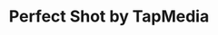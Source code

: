 ---
description: 据说是当你笑的时候自动拍照的app，小编还没测试成功，要笑成怎样快门才动啊？
layout: post
results:
- primaryGenreName: Photo & Video
  version: '1.1.1'
  trackViewUrl: https://itunes.apple.com/cn/app/perfect-shot-by-tapmedia/id705661027?mt=8&uo=4
  artworkUrl100: http://a1841.phobos.apple.com/us/r30/Purple/v4/58/50/ef/5850ef28-29b4-8c54-e0ad-26778d0de79f/mzl.lzzolljp.png
  artworkUrl60: http://a1647.phobos.apple.com/us/r30/Purple6/v4/4c/f7/69/4cf7693a-2c32-d782-fc3a-6555866db183/AppIcon60x60_2x.png
  userRatingCountForCurrentVersion: 3
  sellerName: TapMedia, LLC
  supportedDevices:
  - iPadMini
  - iPadFourthGen
  - iPhone5
  - iPad23G
  - iPhone4
  - iPadThirdGen
  - iPadMini4G
  - iPodTouchFifthGen
  - iPhone4S
  - iPhone5s
  - iPad2Wifi
  - iPhone5c
  - iPadFourthGen4G
  - iPadThirdGen4G
  genres:
  - 摄影与录像
  - 工具
  trackName: Perfect Shot by TapMedia
  description: "FREE FOR ONLY 24 HOURS! - \"Perfect Shot\" uses new technologies
    in iOS 7 to detect each individual set of eyes and smiles in a group photo
    to take one single perfect shot! \n\nNo more taking a great photo, only
    to realize that someone was blinking! All you have to do is hold your
    iPhone up and \"Perfect Shot\" will count how many people are in the photo.
    From here, it will constantly monitor everybody's smile and set of eyes.
    Once everybody is smiling (and not blinking), the app will take one single
    perfect shot without the press of a button!\n\n***TapMedia is donating
    25% of all profits from this app to DevFund! That means by downloading
    this app, you're helping somebody in need. Learn more at www.devfund.com\n\n--
    Getting Started Instructions --\n1. Simply hold your iPhone up to a group
    of people (or yourself), and the app will do the work!\n2. Optionally,
    we've included a manual shutter button if you wish to bypass the face
    and eye detection\n\n- Support for iPhone 5S is on its way!"
  price: 0
  trackId: 705661027
  releaseDate: '2013-09-19T09:52:33Z'
  screenshotUrls:
  - http://a4.mzstatic.com/us/r30/Purple4/v4/49/64/d0/4964d011-5454-2135-bb56-6d5cbef42311/screen1136x1136.jpeg
  - http://a2.mzstatic.com/us/r30/Purple4/v4/a7/d8/4b/a7d84b48-72c1-25dc-3e04-52352fee15e1/screen1136x1136.jpeg
  - http://a3.mzstatic.com/us/r30/Purple6/v4/aa/15/34/aa153472-cff4-828f-a6db-b236af2e9284/screen320x320.jpeg
  - http://a5.mzstatic.com/us/r30/Purple4/v4/9b/ad/20/9bad2058-fa88-2e3c-c8be-5bbf30e35f5b/screen1136x1136.jpeg
  artistViewUrl: https://itunes.apple.com/cn/artist/tapmedia-llc/id329679340?uo=4
  primaryGenreId: 6008
  averageUserRatingForCurrentVersion: 5
  kind: software
  fileSizeBytes: '273654'
  bundleId: com.tapmedia.perfectShot
  releaseNotes: "- We've temporarily removed the manual shutter to avoid user
    confusion. It will return as a setting that can be enabled in the next
    version\n\n - Minor bug fixes\n - Added some simple instructions in the
    settings screen\n - 64 Bit coming soon\nSend your suggestions/feedback
    to tapmediaapps@gmail.com!"
  trackContentRating: 4+
  artistName: TapMedia, LLC
  trackCensoredName: Perfect Shot by TapMedia
  isGameCenterEnabled: false
  contentAdvisoryRating: 4+
  languageCodesISO2A:
  - EN
  features:
  - iosUniversal
  wrapperType: software
  artworkUrl512: http://a1841.phobos.apple.com/us/r30/Purple/v4/58/50/ef/5850ef28-29b4-8c54-e0ad-26778d0de79f/mzl.lzzolljp.png
  formattedPrice: 免费
  artistId: 329679340
  genreIds:
  - '6008'
  - '6002'
  currency: CNY
  ipadScreenshotUrls:
  - http://a5.mzstatic.com/us/r30/Purple6/v4/1b/b6/49/1bb64992-8576-0f4f-a5ab-c248c8d3ee6e/screen480x480.jpeg
category: 摄影与录像
tags: tag1
resultCount: 1
title: Perfect Shot by TapMedia

---